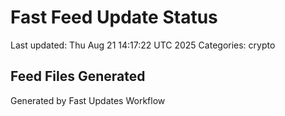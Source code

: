 # Fast Feed Update Status
Last updated: Thu Aug 21 14:17:22 UTC 2025
Categories: crypto

## Feed Files Generated

Generated by Fast Updates Workflow
